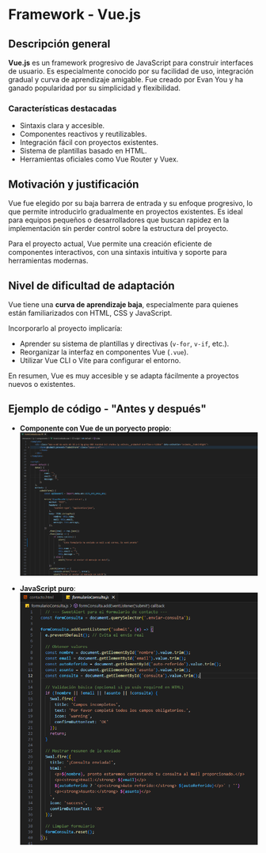 # Framework - Vue.js

## Descripción general

**Vue.js** es un framework progresivo de JavaScript para construir interfaces de usuario. Es especialmente conocido por su facilidad de uso, integración gradual y curva de aprendizaje amigable. Fue creado por Evan You y ha ganado popularidad por su simplicidad y flexibilidad.

### Características destacadas

- Sintaxis clara y accesible.
- Componentes reactivos y reutilizables.
- Integración fácil con proyectos existentes.
- Sistema de plantillas basado en HTML.
- Herramientas oficiales como Vue Router y Vuex.

## Motivación y justificación

Vue fue elegido por su baja barrera de entrada y su enfoque progresivo, lo que permite introducirlo gradualmente en proyectos existentes. Es ideal para equipos pequeños o desarrolladores que buscan rapidez en la implementación sin perder control sobre la estructura del proyecto.

Para el proyecto actual, Vue permite una creación eficiente de componentes interactivos, con una sintaxis intuitiva y soporte para herramientas modernas.

## Nivel de dificultad de adaptación

Vue tiene una **curva de aprendizaje baja**, especialmente para quienes están familiarizados con HTML, CSS y JavaScript.

Incorporarlo al proyecto implicaría:

- Aprender su sistema de plantillas y directivas (`v-for`, `v-if`, etc.).
- Reorganizar la interfaz en componentes Vue (`.vue`).
- Utilizar Vue CLI o Vite para configurar el entorno.

En resumen, Vue es muy accesible y se adapta fácilmente a proyectos nuevos o existentes.

## **Ejemplo de código - "Antes y después"**

- **Componente con Vue de un poryecto propio**:![Codigo_Con_Vue](./assets/Codigo_con_Vue.png)

- **JavaScript puro**:  ![Codigo_Antes](./assets/Codigo_antes.png)
